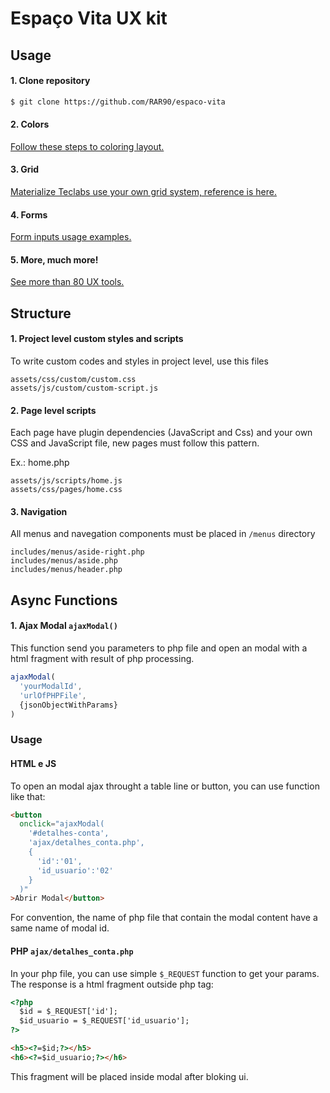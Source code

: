 # Espaço Vita UX kit

## Usage
#### 1. Clone repository
``` bash
$ git clone https://github.com/RAR90/espaco-vita
```
#### 2. Colors
[Follow these steps to coloring layout.](https://teclabs.com.br/html/materialize.teclabs/css-color.html)

#### 3. Grid
[Materialize Teclabs use your own grid system, reference is here.](https://teclabs.com.br/html/materialize.teclabs/css-grid.html)

#### 4. Forms
[Form inputs usage examples.](https://teclabs.com.br/html/materialize.teclabs/form-layouts.html)

#### 5. More, much more!
[See more than 80 UX tools.](https://teclabs.com.br/html/materialize.teclabs)

## Structure
#### 1. Project level custom styles and scripts

To write custom codes and styles in project level, use this files
```
assets/css/custom/custom.css
assets/js/custom/custom-script.js
```

#### 2. Page level scripts

Each page have plugin dependencies (JavaScript and Css) and your own CSS and JavaScript file, new pages must follow this pattern.

Ex.: home.php
```
assets/js/scripts/home.js
assets/css/pages/home.css
```

#### 3. Navigation

All menus and navegation components must be placed in `/menus` directory
```
includes/menus/aside-right.php
includes/menus/aside.php
includes/menus/header.php
```


## Async Functions
#### 1. Ajax Modal `ajaxModal()`

This function send you parameters to php file and open an modal with a html fragment with result of php processing.

```js
ajaxModal(
  'yourModalId',
  'urlOfPHPFile',
  {jsonObjectWithParams}
)
```
### Usage
#### HTML e JS
To open an modal ajax throught a table line or button, you can use  function like that:

```html
<button
  onclick="ajaxModal(
    '#detalhes-conta',
    'ajax/detalhes_conta.php',
    {
      'id':'01',
      'id_usuario':'02'
    }
  )"
>Abrir Modal</button>
```

For convention, the name of php file that contain the modal content have a same name of modal id.

#### PHP `ajax/detalhes_conta.php`
In your php file, you can use simple `$_REQUEST` function to get your params. The response is a html fragment outside php tag:

```html
<?php
  $id = $_REQUEST['id'];
  $id_usuario = $_REQUEST['id_usuario'];
?>

<h5><?=$id;?></h5>
<h6><?=$id_usuario;?></h6>
```

This fragment will be placed inside modal after bloking ui.

